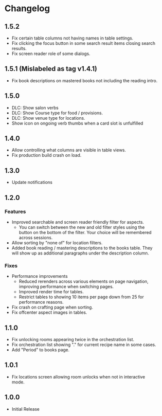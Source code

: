 # Changelog

## 1.5.2

- Fix certain table columns not having names in table settings.
- Fix clicking the focus button in some search result items closing search results.
- Fix screen reader role of some dialogs.

## 1.5.1 (Mislabeled as tag v1.4.1)

- Fix book descriptions on mastered books not including the reading intro.

## 1.5.0

- DLC: Show salon verbs
- DLC: Show Course type for food / provisions.
- DLC: Show venue type for locations.
- Show icon on ongoing verb thumbs when a card slot is unfulfilled

## 1.4.0

- Allow controlling what columns are visible in table views.
- Fix production build crash on load.

## 1.3.0

- Update notifications

## 1.2.0

### Features

- Improved searchable and screen reader friendly filter for aspects.
  - You can switch between the new and old filter styles using the button on the bottom of the filter. Your choice will be remembered across sessions.
- Allow sorting by "none of" for location filters.
- Added book reading / mastering descriptions to the books table. They will show up as additional paragraphs under the description column.

### Fixes

- Performance improvements
  - Reduced rerenders across various elements on page navigation, improving performance when switching pages.
  - Improved render time for tables.
  - Restrict tables to showing 10 items per page down from 25 for performance reasons.
- Fix crash on crafting page when sorting.
- Fix offcenter aspect images in tables.

## 1.1.0

- Fix unlocking rooms appearing twice in the orchestration list.
- Fix orchestration list showing "." for current recipe name in some cases.
- Add "Period" to books page.

## 1.0.1

- Fix locations screen allowing room unlocks when not in interactive mode.

## 1.0.0

- Initial Release
